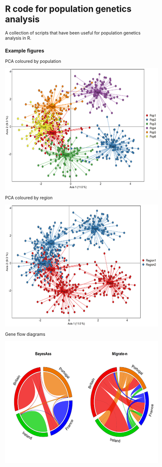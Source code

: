 # R code for population genetics analysis
A collection of scripts that have been useful for population genetics analysis in R.

### Example figures

PCA coloured by population

<img src="Images/PCA_by_population.png" width="600" height="400" >

PCA coloured by region

<img src="Images/PCA_by_region.png" width="600" height="400" >

Gene flow diagrams

<img src="Images/Eunicella_geneflow.png" width="600" height="400" >

